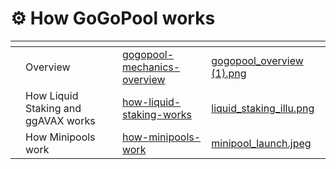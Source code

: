 # ⚙ How GoGoPool works

<table data-view="cards"><thead><tr><th></th><th></th><th></th><th data-hidden data-card-target data-type="content-ref"></th><th data-hidden data-card-cover data-type="files"></th></tr></thead><tbody><tr><td></td><td>Overview</td><td></td><td><a href="gogopool-mechanics-overview/">gogopool-mechanics-overview</a></td><td><a href="../.gitbook/assets/gogopool_overview (1).png">gogopool_overview (1).png</a></td></tr><tr><td></td><td>How Liquid Staking and ggAVAX works</td><td></td><td><a href="how-liquid-staking-works/">how-liquid-staking-works</a></td><td><a href="../.gitbook/assets/liquid_staking_illu.png">liquid_staking_illu.png</a></td></tr><tr><td></td><td>How Minipools work</td><td></td><td><a href="how-minipools-work/">how-minipools-work</a></td><td><a href="../.gitbook/assets/minipool_launch.jpeg">minipool_launch.jpeg</a></td></tr></tbody></table>
